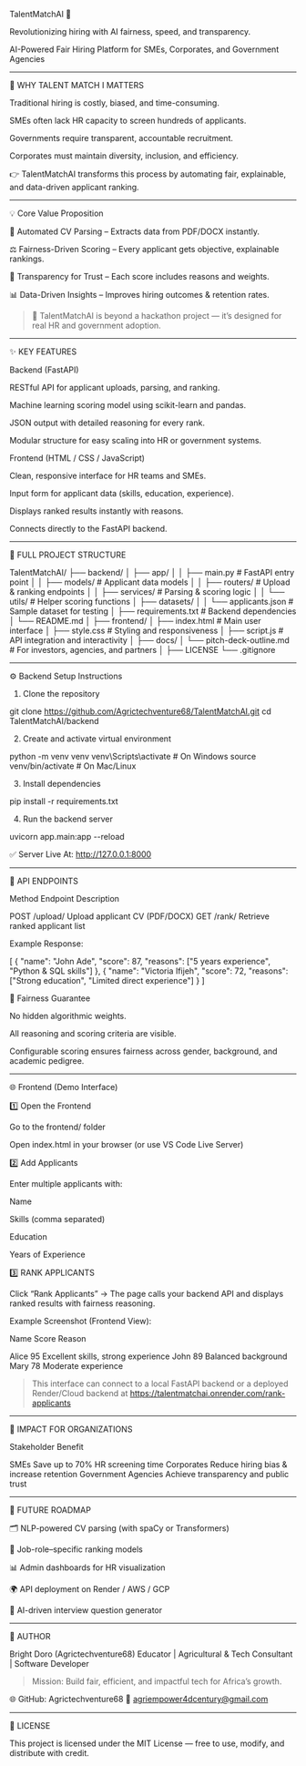 TalentMatchAI 🎯

Revolutionizing hiring with AI fairness, speed, and transparency.

AI-Powered Fair Hiring Platform for SMEs, Corporates, and Government Agencies


---

🚀 WHY TALENT MATCH I MATTERS 

Traditional hiring is costly, biased, and time-consuming.

SMEs often lack HR capacity to screen hundreds of applicants.

Governments require transparent, accountable recruitment.

Corporates must maintain diversity, inclusion, and efficiency.


👉 TalentMatchAI transforms this process by automating fair, explainable, and data-driven applicant ranking.


---

💡 Core Value Proposition

📂 Automated CV Parsing – Extracts data from PDF/DOCX instantly.

⚖ Fairness-Driven Scoring – Every applicant gets objective, explainable rankings.

🤝 Transparency for Trust – Each score includes reasons and weights.

📊 Data-Driven Insights – Improves hiring outcomes & retention rates.


> 🧠 TalentMatchAI is beyond a hackathon project — it’s designed for real HR and government adoption.




---

✨ KEY FEATURES 

Backend (FastAPI)

RESTful API for applicant uploads, parsing, and ranking.

Machine learning scoring model using scikit-learn and pandas.

JSON output with detailed reasoning for every rank.

Modular structure for easy scaling into HR or government systems.


Frontend (HTML / CSS / JavaScript)

Clean, responsive interface for HR teams and SMEs.

Input form for applicant data (skills, education, experience).

Displays ranked results instantly with reasons.

Connects directly to the FastAPI backend.



---

🧱 FULL PROJECT STRUCTURE 

TalentMatchAI/
├── backend/
│   ├── app/
│   │   ├── main.py             # FastAPI entry point
│   │   ├── models/             # Applicant data models
│   │   ├── routers/            # Upload & ranking endpoints
│   │   ├── services/           # Parsing & scoring logic
│   │   └── utils/              # Helper scoring functions
│   ├── datasets/
│   │   └── applicants.json     # Sample dataset for testing
│   ├── requirements.txt        # Backend dependencies
│   └── README.md
│
├── frontend/
│   ├── index.html              # Main user interface
│   ├── style.css               # Styling and responsiveness
│   ├── script.js               # API integration and interactivity
│
├── docs/
│   └── pitch-deck-outline.md   # For investors, agencies, and partners
│
├── LICENSE
└── .gitignore


---

⚙️ Backend Setup Instructions

1. Clone the repository

git clone https://github.com/Agrictechventure68/TalentMatchAI.git
cd TalentMatchAI/backend


2. Create and activate virtual environment

python -m venv venv
venv\Scripts\activate       # On Windows
source venv/bin/activate    # On Mac/Linux


3. Install dependencies

pip install -r requirements.txt


4. Run the backend server

uvicorn app.main:app --reload

✅ Server Live At: http://127.0.0.1:8000

---

📡 API ENDPOINTS 

Method	Endpoint	Description

POST	/upload/	Upload applicant CV (PDF/DOCX)
GET	/rank/	Retrieve ranked applicant list


Example Response:

[
  {
    "name": "John Ade",
    "score": 87,
    "reasons": ["5 years experience", "Python & SQL skills"]
  },
  {
    "name": "Victoria Ifijeh",
    "score": 72,
    "reasons": ["Strong education", "Limited direct experience"]
  }
]

🧩 Fairness Guarantee

No hidden algorithmic weights.

All reasoning and scoring criteria are visible.

Configurable scoring ensures fairness across gender, background, and academic pedigree.

---

🌐 Frontend (Demo Interface)

1️⃣ Open the Frontend

Go to the frontend/ folder

Open index.html in your browser (or use VS Code Live Server)


2️⃣ Add Applicants

Enter multiple applicants with:

Name

Skills (comma separated)

Education

Years of Experience


3️⃣ RANK APPLICANTS 

Click “Rank Applicants” → The page calls your backend API and displays ranked results with fairness reasoning.

Example Screenshot (Frontend View):

Name	Score	Reason

Alice	95	Excellent skills, strong experience
John	89	Balanced background
Mary	78	Moderate experience


> This interface can connect to a local FastAPI backend or a deployed Render/Cloud backend at
https://talentmatchai.onrender.com/rank-applicants

---

💼 IMPACT FOR ORGANIZATIONS 

Stakeholder	Benefit

SMEs	Save up to 70% HR screening time
Corporates	Reduce hiring bias & increase retention
Government Agencies	Achieve transparency and public trust

---

🔮 FUTURE ROADMAP 

🗂 NLP-powered CV parsing (with spaCy or Transformers)

🎯 Job-role–specific ranking models

📊 Admin dashboards for HR visualization

🌍 API deployment on Render / AWS / GCP

🤖 AI-driven interview question generator



---

👤 AUTHOR 

Bright Doro (Agrictechventure68)
Educator | Agricultural & Tech Consultant | Software Developer

> Mission: Build fair, efficient, and impactful tech for Africa’s growth.



🌐 GitHub: Agrictechventure68
📧 agriempower4dcentury@gmail.com


---

📜 LICENSE 

This project is licensed under the MIT License — free to use, modify, and distribute with credit.